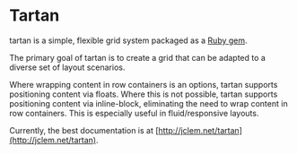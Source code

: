 # Tartan

tartan is a simple, flexible grid system packaged as a [Ruby gem](http://rubygems.org/gems/tartan-grid).

The primary goal of tartan is to create a grid that can be adapted to a diverse set of layout scenarios.

Where wrapping content in row containers is an options, tartan supports positioning content via floats. Where this is not possible, tartan supports positioning content via inline-block, eliminating the need to wrap content in row containers. This is especially useful in fluid/responsive layouts.

Currently, the best documentation is at [http://jclem.net/tartan](http://jclem.net/tartan).
